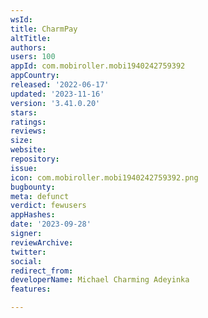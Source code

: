 ```yaml
---
wsId: 
title: CharmPay
altTitle: 
authors: 
users: 100
appId: com.mobiroller.mobi1940242759392
appCountry: 
released: '2022-06-17'
updated: '2023-11-16'
version: '3.41.0.20'
stars: 
ratings: 
reviews: 
size: 
website: 
repository: 
issue: 
icon: com.mobiroller.mobi1940242759392.png
bugbounty: 
meta: defunct
verdict: fewusers
appHashes: 
date: '2023-09-28'
signer: 
reviewArchive: 
twitter: 
social: 
redirect_from: 
developerName: Michael Charming Adeyinka
features: 

---
```


